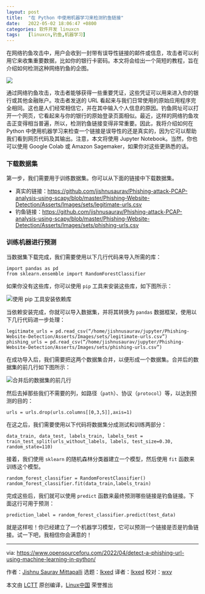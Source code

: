```yaml
---
layout: post
title:	"在 Python 中使用机器学习来检测钓鱼链接"
date:	2022-05-02 18:06:47 +0800 
categories:	软件开发 linuxcn 
tags:	[linuxcn,钓鱼,机器学习]
---
```



在网络钓鱼攻击中，用户会收到一封带有误导性链接的邮件或信息，攻击者可以利用它来收集重要数据，比如你的银行卡密码。本文将会给出一个简短的教程，旨在介绍如何检测这种网络钓鱼的企图。


![](/Asserts/Images//attachment/album/202205/02/180603k231bbvubv3b23u6.jpg)


通过网络钓鱼攻击，攻击者能够获得一些重要凭证，这些凭证可以用来进入你的银行或其他金融账户。攻击者发送的 URL 看起来与我们日常使用的原始应用程序完全相同。这也是人们经常相信它，并在其中输入个人信息的原因。钓鱼网址可以打开一个网页，它看起来与你的银行的原始登录页面相似。最近，这样的网络钓鱼攻击正变得相当普遍，所以，检测钓鱼链接变得非常重要。因此，我将介绍如何在 Python 中使用机器学习来检查一个链接是误导性的还是真实的，因为它可以帮助我们看到网页代码及其输出。注意，本文将使用 Jupyter Notebook。当然，你也可以使用 Google Colab 或 Amazon Sagemaker，如果你对这些更熟悉的话。


### 下载数据集


第一步，我们需要用于训练数据集。你可以从下面的链接中下载数据集。


* 真实的链接：<https://github.com/jishnusaurav/Phishing-attack-PCAP-analysis-using-scapy/blob/master/Phishing-Website-Detection/Asserts/Images/sets/legitimate-urls.csv>
* 钓鱼链接：<https://github.com/jishnusaurav/Phishing-attack-PCAP-analysis-using-scapy/blob/master/Phishing-Website-Detection/Asserts/Images/sets/phishing-urls.csv>


### 训练机器进行预测


当数据集下载完成，我们需要使用以下几行代码来导入所需的库：



```
import pandas as pd
from sklearn.ensemble import RandomForestClassifier

```

如果你没有这些库，你可以使用 `pip` 工具来安装这些库，如下图所示：


![使用 pip 工具安装依赖库](/Asserts/Images//attachment/album/202205/02/180648eoc5tcgtzbltammh.jpg)


当依赖安装完成，你就可以导入数据集，并将其转换为 `pandas` 数据框架，使用以下几行代码进一步处理：



```
legitimate_urls = pd.read_csv(“/home/jishnusaurav/jupyter/Phishing-Website-Detection/Asserts/Images/sets/legitimate-urls.csv”)
phishing_urls = pd.read_csv(“/home/jishnusaurav/jupyter/Phishing-Website-Detection/Asserts/Images/sets/phishing-urls.csv”)

```

在成功导入后，我们需要把这两个数据集合并，以便形成一个数据集。合并后的数据集的前几行如下图所示：


![合并后的数据集的前几行](/Asserts/Images//attachment/album/202205/02/180649l00tah473edoeaeb.jpg)


然后去掉那些我们不需要的列，如路径（`path`）、协议（`protocol`）等，以达到预测的目的：



```
urls = urls.drop(urls.columns[[0,3,5]],axis=1)

```

在这之后，我们需要使用以下代码将数据集分成测试和训练两部分：



```
data_train, data_test, labels_train, labels_test = train_test_split(urls_without_labels, labels, test_size=0.30, random_state=110)

```

接着，我们使用 `sklearn` 的随机森林分类器建立一个模型，然后使用 `fit` 函数来训练这个模型。



```
random_forest_classifier = RandomForestClassifier()
random_forest_classifier.fit(data_train,labels_train)

```

完成这些后，我们就可以使用 `predict` 函数来最终预测哪些链接是钓鱼链接。下面这行可用于预测：



```
prediction_label = random_forest_classifier.predict(test_data)

```

就是这样啦！你已经建立了一个机器学习模型，它可以预测一个链接是否是钓鱼链接。试一下吧，我相信你会满意的！




---


via: <https://www.opensourceforu.com/2022/04/detect-a-phishing-url-using-machine-learning-in-python/>


作者：[Jishnu Saurav Mittapalli](https://www.opensourceforu.com/author/jishnu-saurav-mittapalli/) 选题：[lkxed](https://github.com/lkxed) 译者：[lkxed](https://github.com/lkxed) 校对：[wxy](https://github.com/wxy)


本文由 [LCTT](https://github.com/LCTT/TranslateProject) 原创编译，[Linux中国](https://linux.cn/) 荣誉推出
